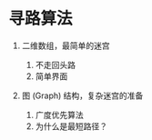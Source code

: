 # 寻路算法

1. 二维数组，最简单的迷宫
    1. 不走回头路
    1. 简单界面

1. 图 (Graph) 结构，复杂迷宫的准备
    1. 广度优先算法
    2. 为什么是最短路径？
